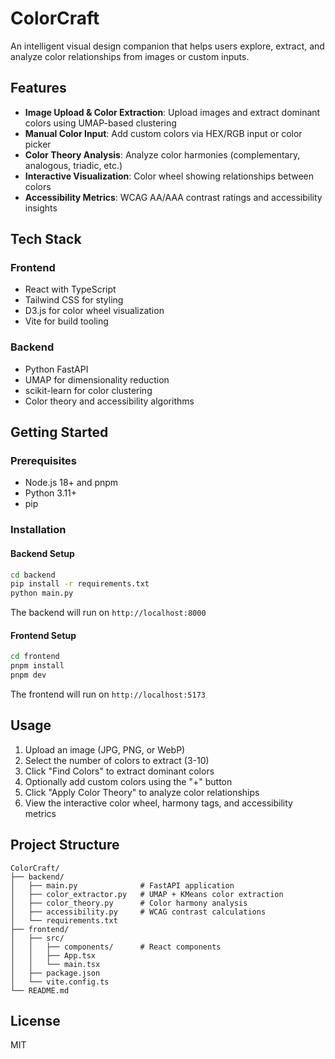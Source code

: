 # ColorCraft

An intelligent visual design companion that helps users explore, extract, and analyze color relationships from images or custom inputs.

## Features

- **Image Upload & Color Extraction**: Upload images and extract dominant colors using UMAP-based clustering
- **Manual Color Input**: Add custom colors via HEX/RGB input or color picker
- **Color Theory Analysis**: Analyze color harmonies (complementary, analogous, triadic, etc.)
- **Interactive Visualization**: Color wheel showing relationships between colors
- **Accessibility Metrics**: WCAG AA/AAA contrast ratings and accessibility insights

## Tech Stack

### Frontend
- React with TypeScript
- Tailwind CSS for styling
- D3.js for color wheel visualization
- Vite for build tooling

### Backend
- Python FastAPI
- UMAP for dimensionality reduction
- scikit-learn for color clustering
- Color theory and accessibility algorithms

## Getting Started

### Prerequisites
- Node.js 18+ and pnpm
- Python 3.11+
- pip

### Installation

#### Backend Setup
```bash
cd backend
pip install -r requirements.txt
python main.py
```

The backend will run on `http://localhost:8000`

#### Frontend Setup
```bash
cd frontend
pnpm install
pnpm dev
```

The frontend will run on `http://localhost:5173`

## Usage

1. Upload an image (JPG, PNG, or WebP)
2. Select the number of colors to extract (3-10)
3. Click "Find Colors" to extract dominant colors
4. Optionally add custom colors using the "+" button
5. Click "Apply Color Theory" to analyze color relationships
6. View the interactive color wheel, harmony tags, and accessibility metrics

## Project Structure

```
ColorCraft/
├── backend/
│   ├── main.py              # FastAPI application
│   ├── color_extractor.py   # UMAP + KMeans color extraction
│   ├── color_theory.py      # Color harmony analysis
│   ├── accessibility.py     # WCAG contrast calculations
│   └── requirements.txt
├── frontend/
│   ├── src/
│   │   ├── components/      # React components
│   │   ├── App.tsx
│   │   └── main.tsx
│   ├── package.json
│   └── vite.config.ts
└── README.md
```

## License

MIT

